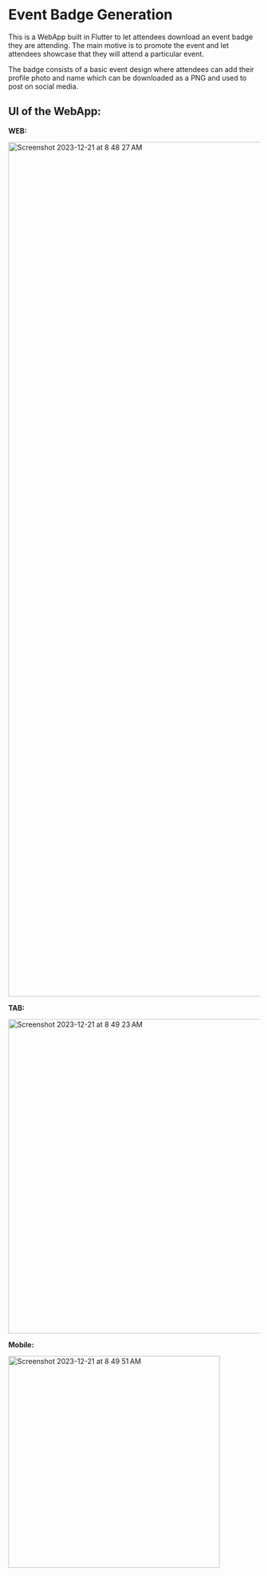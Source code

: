 # Event Badge Generation

This is a WebApp built in Flutter to let attendees download an event badge they are attending. 
The main motive is to promote the event and let attendees showcase that they will attend a particular event.


The badge consists of a basic event design where attendees can add their profile photo and name which can be downloaded as a PNG and used to post on social media.

## UI of the WebApp:

**WEB:** 

<img width="1710" alt="Screenshot 2023-12-21 at 8 48 27 AM" src="https://github.com/laksh29/Event-Badge-Generation/assets/81346526/75631576-b503-4566-8a55-d3f5ff1f0052">



**TAB:** 

<img width="629" alt="Screenshot 2023-12-21 at 8 49 23 AM" src="https://github.com/laksh29/Event-Badge-Generation/assets/81346526/67d2d626-d4dc-4575-8888-5e99b93c5e7f">



**Mobile:** 

<img width="424" alt="Screenshot 2023-12-21 at 8 49 51 AM" src="https://github.com/laksh29/Event-Badge-Generation/assets/81346526/d69eec86-0755-495c-967e-a2fcaf2f6299">

